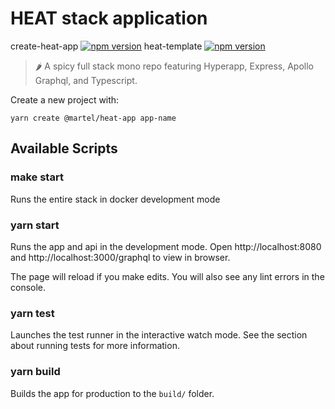 # HEAT stack application

create-heat-app [![npm
version](https://badge.fury.io/js/%40martel%2Fcreate-heat-app.svg)](https://badge.fury.io/js/%40martel%2Fcreate-heat-app)
heat-template [![npm
version](https://badge.fury.io/js/%40martel%2Fheat-template.svg)](https://badge.fury.io/js/%40martel%2Fheat-template)

> 🌶️ A spicy full stack mono repo featuring Hyperapp, Express, Apollo Graphql, and Typescript.

Create a new project with:

```
yarn create @martel/heat-app app-name
```

## Available Scripts

### make start

Runs the entire stack in docker development mode

### yarn start

Runs the app and api in the development mode.
Open http://localhost:8080 and http://localhost:3000/graphql to view in browser.

The page will reload if you make edits.
You will also see any lint errors in the console.

### yarn test

Launches the test runner in the interactive watch mode.
See the section about running tests for more information.

### yarn build

Builds the app for production to the `build/` folder.
